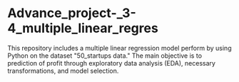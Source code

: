 # Advance_project-_3-4_multiple_linear_regres
This repository includes a multiple linear regression model perform by using Python on the dataset "50_startups data." The main objective is to prediction of profit through  exploratory data analysis (EDA), necessary transformations, and model selection.
